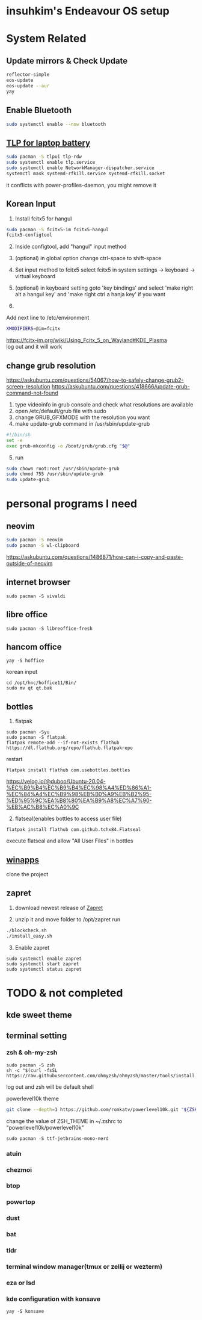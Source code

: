 insuhkim's Endeavour OS setup
========



# System Related
## Update mirrors & Check Update
```bash
reflector-simple
eos-update
eos-update --aur
yay
```

## Enable Bluetooth 
```bash
sudo systemctl enable --now bluetooth
```

## [TLP for laptop battery](https://linrunner.de/tlp/installation/arch.html)
```bash
sudo pacman -S tlpui tlp-rdw
sudo systemctl enable tlp.service
sudo systemctl enable NetworkManager-dispatcher.service
systemctl mask systemd-rfkill.service systemd-rfkill.socket
```
it conflicts with power-profiles-daemon, you might remove it
## Korean Input
1. Install fcitx5 for hangul
```bash
sudo pacman -S fcitx5-im fcitx5-hangul
fcitx5-configtool
```

2. Inside configtool, add "hangul" input method   


3. (optional) in global option change ctrl-space to shift-space

4. Set input method to fcitx5
select fcitx5 in system settings -> keyboard -> virtual keyboard 

5. (optional) in keyboard setting goto 'key bindings' and select 'make right alt a hangul key' and 'make right ctrl a hanja key' if you want

6. 
Add next line to /etc/environment 
```bash
XMODIFIERS=@im=fcitx
```
<https://fcitx-im.org/wiki/Using_Fcitx_5_on_Wayland#KDE_Plasma>   
log out and it will work


## change grub resolution
<https://askubuntu.com/questions/54067/how-to-safely-change-grub2-screen-resolution>
<https://askubuntu.com/questions/418666/update-grub-command-not-found>

1. type videoinfo in grub console and check what resolutions are available
2. open /etc/default/grub file with sudo
3. change GRUB_GFXMODE with the resolution you want
4. make update-grub command in /usr/sbin/update-grub
```bash
#!/bin/sh
set -e
exec grub-mkconfig -o /boot/grub/grub.cfg "$@"
```

5. run 
```bash
sudo chown root:root /usr/sbin/update-grub
sudo chmod 755 /usr/sbin/update-grub
sudo update-grub
```

# personal programs I need

## neovim
``` bash
sudo pacman -S neovim 
sudo pacman -S wl-clipboard
```

<https://askubuntu.com/questions/1486871/how-can-i-copy-and-paste-outside-of-neovim>





## internet browser
```
sudo pacman -S vivaldi
```


## libre office
```
sudo pacman -S libreoffice-fresh
```

## hancom office
```
yay -S hoffice
```
korean input
```
cd /opt/hnc/hoffice11/Bin/
sudo mv qt qt.bak
```





## bottles
1. flatpak 
```
sudo pacman -Syu
sudo pacman -S flatpak
flatpak remote-add --if-not-exists flathub https://dl.flathub.org/repo/flathub.flatpakrepo
```
restart
```
flatpak install flathub com.usebottles.bottles
```


https://velog.io/@duboo/Ubuntu-20.04-%EC%B9%B4%EC%B9%B4%EC%98%A4%ED%86%A1-%EC%84%A4%EC%B9%98%EB%B0%A9%EB%B2%95-%ED%95%9C%EA%B8%80%EA%B9%A8%EC%A7%90-%EB%AC%B8%EC%A0%9C

2. flatseal(enables bottles to access user file)
```
flatpak install flathub com.github.tchx84.Flatseal
```
execute flatseal and allow "All User Files" in bottles


## [winapps](https://github.com/winapps-org/winapps?tab=readme-ov-file)
clone the project

## zapret
1. download newest release of [Zapret](https://github.com/bol-van/zapret/releases)

2. unzip it and move folder to /opt/zapret
run
```bash
./blockcheck.sh
./install_easy.sh
```


3. Enable zapret
```
sudo systemctl enable zapret
sudo systemctl start zapret
sudo systemctl status zapret
```

# TODO & not completed


## kde sweet theme

## terminal setting
### zsh & oh-my-zsh
``` 
sudo pacman -S zsh
sh -c "$(curl -fsSL https://raw.githubusercontent.com/ohmyzsh/ohmyzsh/master/tools/install.sh)"
```
log out and zsh will be default shell

powerlevel10k theme
```bash
git clone --depth=1 https://github.com/romkatv/powerlevel10k.git "${ZSH_CUSTOM:-$HOME/.oh-my-zsh/custom}/themes/powerlevel10k"
```
change the value of ZSH_THEME in ~/.zshrc to "powerlevel10k/powerlevel10k"


```
sudo pacman -S ttf-jetbrains-mono-nerd
```
### atuin
### chezmoi
### btop
### powertop
### dust
### bat
### tldr
### terminal window manager(tmux or zellij or wezterm)
### eza or lsd

### kde configuration with konsave
```
yay -S konsave
```
